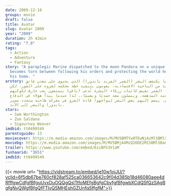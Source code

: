 ```yaml
---
date: 2009-12-18
groups: movie
draft: false
title: Avatar
slug: Avatar 2009
year: "2009"
duration: 2h 42min
rating: "7.8"
tags:
  - Action
  - Adventure
  - Fantasy
story: "A paraplegic Marine dispatched to the moon Pandora on a unique mission
  becomes torn between following his orders and protecting the world he feels is
  his home. "
arstory: عندما يكتشف البشر (القمر الفريد باندورا) الذي يحتوي على معدن فائق
  الأهمية من الناحية الاقتصادية، يقومون بتنفيذ خطة محكمة لغزوه على الفور. لكن
  على هذا القمر تعيش كائنات زرقاء البشرة تٌدعى (نافي) يتمتعون بحب جارف لكوكبهم
  وطبيعته المدهشة، ويتصلون معه جسديًا ونفسيًا.. لذا عندما يبدأ هؤلاء في الدفاع
  عن كوكبهم، ينضم إليهم بعض البشر ليواجهوا قادة الغزو في معركة طاحنة ستحدد مصير
  باندورا والبشر إلى الأبد.
stars:
  - Sam Worthington
  - Zoe Saldana
  - Sigourney Weaver
imdbid: tt0499549
parentsguide: 13
moviecover: https://m.media-amazon.com/images/M/MV5BMTYwOTEwNjAzMl5BMl5BanBnXkFtZTcwODc5MTUwMw@@._V1_UX182_CR0,0,182,268_AL_.jpg
moviebg: https://m.media-amazon.com/images/M/MV5BMjA4MzQ2ODE2M15BMl5BanBnXkFtZTcwNzk0MTUzNA@@._V1_SX1777_CR0,0,1777,999_AL_.jpg
trailer: https://www.youtube.com/embed/6ziBFh3V1aM
fushaarid: "3651"
imdbId: tt0499549
---
```


{{< movie url= "https://vidstream.to/embed/je10w1ojJU/?vclid=6f5db67be760cf828af525ca036653642c9f04d385b18d46080aee4dRfffgwCdfgfBfguUvxDuOQQgQslTtfoMEfgBgfgCbyfgfBfgwbXCdQSfQzSAgBgfgNvQWgfBfgQfFTlvQSMHEshGZUnfqSffgfM">}}
